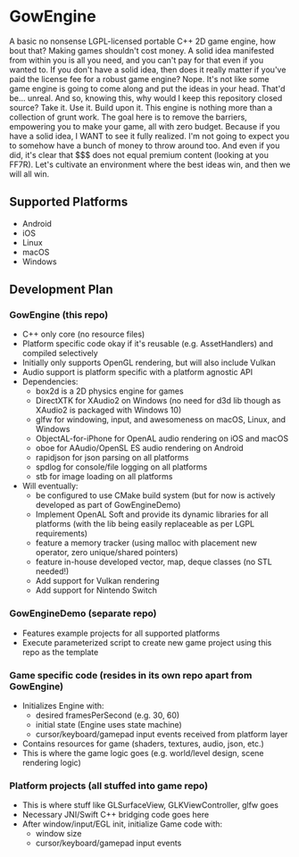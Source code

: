 # GowEngine
A basic no nonsense LGPL-licensed portable C++ 2D game engine, how bout that?
Making games shouldn't cost money.
A solid idea manifested from within you is all you need, and you can't pay for that even if you wanted to.
If you don't have a solid idea, then does it really matter if you've paid the license fee for a robust game engine?
Nope. It's not like some game engine is going to come along and put the ideas in your head. That'd be... unreal.
And so, knowing this, why would I keep this repository closed source?
Take it. Use it. Build upon it.
This engine is nothing more than a collection of grunt work.
The goal here is to remove the barriers, empowering you to make your game, all with zero budget.
Because if you have a solid idea, I WANT to see it fully realized.
I'm not going to expect you to somehow have a bunch of money to throw around too.
And even if you did, it's clear that $$$ does not equal premium content (looking at you FF7R).
Let's cultivate an environment where the best ideas win, and then we will all win.

## Supported Platforms
* Android
* iOS
* Linux
* macOS
* Windows

## Development Plan

### GowEngine (this repo)
* C++ only core (no resource files)
* Platform specific code okay if it's reusable (e.g. AssetHandlers) and compiled selectively
* Initially only supports OpenGL rendering, but will also include Vulkan
* Audio support is platform specific with a platform agnostic API
* Dependencies:
    * box2d is a 2D physics engine for games
    * DirectXTK for XAudio2 on Windows (no need for d3d lib though as XAudio2 is packaged with Windows 10)
    * glfw for windowing, input, and awesomeness on macOS, Linux, and Windows
    * ObjectAL-for-iPhone for OpenAL audio rendering on iOS and macOS
    * oboe for AAudio/OpenSL ES audio rendering on Android
    * rapidjson for json parsing on all platforms
    * spdlog for console/file logging on all platforms
    * stb for image loading on all platforms
* Will eventually:
    * be configured to use CMake build system (but for now is actively developed as part of GowEngineDemo)
    * Implement OpenAL Soft and provide its dynamic libraries for all platforms (with the lib being easily replaceable as per LGPL requirements)
    * feature a memory tracker (using malloc with placement new operator, zero unique/shared pointers)
    * feature in-house developed vector, map, deque classes (no STL needed!)
    * Add support for Vulkan rendering
    * Add support for Nintendo Switch

### GowEngineDemo (separate repo)
* Features example projects for all supported platforms
* Execute parameterized script to create new game project using this repo as the template

### Game specific code (resides in its own repo apart from GowEngine)
* Initializes Engine with:
    * desired framesPerSecond (e.g. 30, 60)
    * initial state (Engine uses state machine)
    * cursor/keyboard/gamepad input events received from platform layer
* Contains resources for game (shaders, textures, audio, json, etc.)
* This is where the game logic goes (e.g. world/level design, scene rendering logic)

### Platform projects (all stuffed into game repo)
* This is where stuff like GLSurfaceView, GLKViewController, glfw goes
* Necessary JNI/Swift C++ bridging code goes here
* After window/input/EGL init, initialize Game code with:
    * window size
    * cursor/keyboard/gamepad input events
